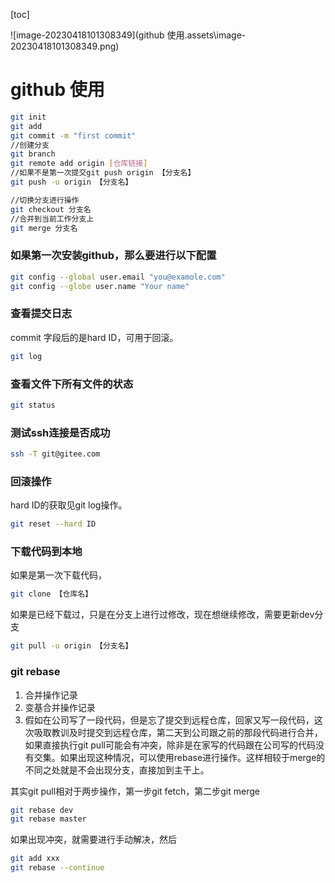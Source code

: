 [toc]

![image-20230418101308349](github 使用.assets\image-20230418101308349.png)



# github 使用

```bash
git init
git add
git commit -m "first commit"
//创建分支
git branch 
git remote add origin [仓库链接]
//如果不是第一次提交git push origin 【分支名】
git push -u origin 【分支名】

//切换分支进行操作
git checkout 分支名
//合并到当前工作分支上
git merge 分支名
```

### 如果第一次安装github，那么要进行以下配置

```bash
git config --global user.email "you@examole.com"
git config --globe user.name "Your name"
```

### 查看提交日志

commit 字段后的是hard ID，可用于回滚。

```bash
git log
```

### 查看文件下所有文件的状态

```bash
git status
```

### 测试ssh连接是否成功

```bash
ssh -T git@gitee.com
```

### 回滚操作

hard ID的获取见git log操作。

```bash
git reset --hard ID
```

### 下载代码到本地

如果是第一次下载代码，

```bash
git clone 【仓库名】
```

如果是已经下载过，只是在分支上进行过修改，现在想继续修改，需要更新dev分支

```bash
git pull -u origin 【分支名】
```

### git rebase

1. 合并操作记录
2. 变基合并操作记录
3. 假如在公司写了一段代码，但是忘了提交到远程仓库，回家又写一段代码，这次吸取教训及时提交到远程仓库，第二天到公司跟之前的那段代码进行合并，如果直接执行git pull可能会有冲突，除非是在家写的代码跟在公司写的代码没有交集。如果出现这种情况，可以使用rebase进行操作。这样相较于merge的不同之处就是不会出现分支，直接加到主干上。

其实git pull相对于两步操作，第一步git fetch，第二步git merge

```bash
git rebase dev
git rebase master
```

如果出现冲突，就需要进行手动解决，然后

```bash
git add xxx
git rebase --continue
```
